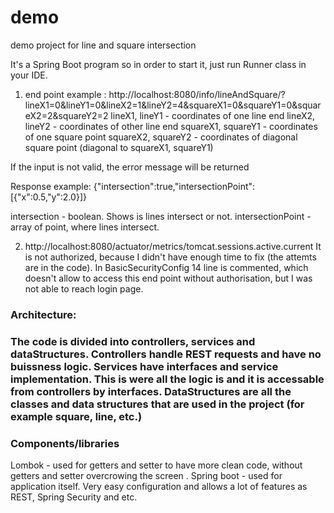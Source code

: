 # demo
demo project for line and square intersection

It's a Spring Boot program so in order to start it, just run Runner class in your IDE.

1. end point example : http://localhost:8080/info/lineAndSquare/?lineX1=0&lineY1=0&lineX2=1&lineY2=4&squareX1=0&squareY1=0&squareX2=2&squareY2=2
  lineX1, lineY1 - coordinates of one line end
  lineX2, lineY2 - coordinates of other line end
  squareX1, squareY1 - coordinates of one square point
  squareX2, squareY2 - coordinates of diagonal square point (diagonal to  squareX1, squareY1)
  
  If the input is not valid, the error message will be returned
  
  Response example:
  {"intersection":true,"intersectionPoint":[{"x":0.5,"y":2.0}]}
 
 intersection - boolean. Shows is lines intersect or not.
 intersectionPoint - array of point, where lines intersect.
 
 2. http://localhost:8080/actuator/metrics/tomcat.sessions.active.current
 It is not authorized, because I didn't have enough time to fix (the attemts are in the code). In BasicSecurityConfig 14 line is commented, which doesn't allow to access this end point without authorisation, but I was not able to reach login page. 
 
 <h3> Architecture: <h3>
 
 The code is divided into controllers, services and dataStructures. 
 Controllers handle REST requests and have no buissness logic.
 Services have interfaces and service implementation. This is were all the logic is and it is accessable from controllers by interfaces.
 DataStructures are all the classes and data structures that are used in the project (for example square, line, etc.)
 
 <h3> Components/libraries </h3>
 Lombok - used for getters and setter to have more clean code, without getters and setter overcrowing the screen .
 Spring boot - used for application itself. Very easy configuration and allows a lot of features as REST, Spring Security and etc.
  
